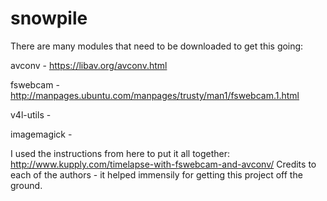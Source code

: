 # snowpile

There are many modules that need to be downloaded to get this going:

avconv - https://libav.org/avconv.html

fswebcam - http://manpages.ubuntu.com/manpages/trusty/man1/fswebcam.1.html

v4l-utils - 

imagemagick - 

I used the instructions from here to put it all together:
http://www.kupply.com/timelapse-with-fswebcam-and-avconv/
Credits to each of the authors - it helped immensily for getting this project off the ground.
